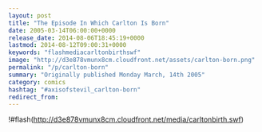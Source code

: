 ```yaml
---
layout: post
title: "The Episode In Which Carlton Is Born"
date: 2005-03-14T06:00:00+0000
release_date: 2014-08-06T18:45:19+0000
lastmod: 2014-08-12T09:00:31+0000
keywords: "flashmediacarltonbirthswf"
image: "http://d3e878vmunx8cm.cloudfront.net/assets/carlton-born.png"
permalink: "/p/carlton-born"
summary: "Originally published Monday March, 14th 2005"
category: comics
hashtag: "#axisofstevil_carlton-born"
redirect_from:
---
```


!#flash(http://d3e878vmunx8cm.cloudfront.net/media/carltonbirth.swf)
